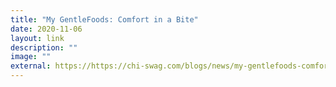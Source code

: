 ```yaml
---
title: "My GentleFoods: Comfort in a Bite"
date: 2020-11-06
layout: link
description: ""
image: ""
external: https://https://chi-swag.com/blogs/news/my-gentlefoods-comfort-in-a-bite
---
```

